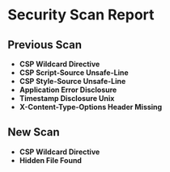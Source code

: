 # Security Scan Report

## Previous Scan

- **CSP Wildcard Directive**
- **CSP Script-Source Unsafe-Line**
- **CSP Style-Source Unsafe-Line**
- **Application Error Disclosure**
- **Timestamp Disclosure Unix**
- **X-Content-Type-Options Header Missing**

## New Scan

- **CSP Wildcard Directive**
- **Hidden File Found**
